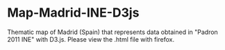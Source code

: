 # Map-Madrid-INE-D3js
Thematic map of Madrid (Spain) that represents data obtained in "Padron 2011 INE" with D3.js.
Please view the .html file with firefox.
